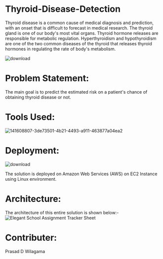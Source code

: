 # Thyroid-Disease-Detection
Thyroid disease is a common cause of medical diagnosis and prediction, with an onset that is difficult to forecast in medical research. The thyroid gland is one of our body's most vital organs. Thyroid hormone releases are responsible for metabolic regulation. Hyperthyroidism and hypothyroidism are one of the two common diseases of the thyroid that releases thyroid hormones in regulating the rate of body's metabolism.

![download](https://user-images.githubusercontent.com/85976286/210487326-14c2221a-430d-42e0-93e6-4caf039ce19d.jpg)

# Problem Statement:
The main goal is to predict the estimated risk on a patient's chance of obtaining thyroid disease or not.

# Tools Used:
![141608807-3de73501-4b21-4493-a911-463877a04ea2](https://user-images.githubusercontent.com/85976286/210485272-529c0f99-f0ce-4d1e-be63-dd04a67626f7.jpg)

# Deployment:
![download](https://user-images.githubusercontent.com/85976286/210488164-fe607143-f53c-4ee2-8069-3ff006ebd599.png)


The solution is deployed on Amazon Web Services (AWS) on EC2 Instance using Linux environment.

# Architecture:
The architecture of this entire solution is shown below:-
![Elegant School Assignment Tracker Sheet](https://user-images.githubusercontent.com/85976286/210486738-53050ecc-517d-4a43-8834-d52650955707.png)

# Contributer:
Prasad D Wilagama
